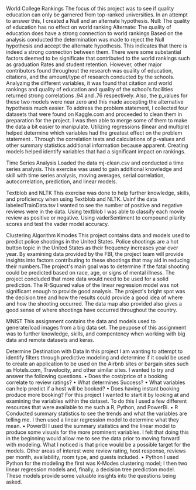 World College Rankings
The focus of this project was to see if quality education can only be garnered from top-ranked universities. In an attempt to answer this, I created a Null and an alternate hypothesis.
Null: The quality of education has no effect on world ranking Alternate: The quality of education does have a strong connection to world rankings
Based on the analysis conducted the determination was made to reject the Null hypothesis and accept the alternate hypothesis. This indicates that there is indeed a strong connection between them. There were some substantial factors deemed to be significate that contributed to the world rankings such as graduation Rates and student retention. However, other major contributors found throughout the research was quality of education, citations, and the amount/type of research conducted by the schools. Analyzing the different variables, it was found that citation and world rankings and quality of education and quality of the school’s facilities returned strong correlations .94 and .76 respectively. Also, the p_values for these two models were near zero and this made accepting the alternative hypothesis much easier.
To address the problem statement, I collected four datasets that were found on Kaggle.com and proceeded to clean them in preparation for the project. I was then able to merge some of them to make the data a bit easier to manipulate. Utilizing regressions (linear and multiple) helped determine which variables had the greatest effect on the problem statement . Through the correlation tests and calculations of p-values and other summary statistics additional information because apparent. Creating models helped identify variables that had a significant impact on rankings.

Time Series Analysis
Loaded the data mj-clean.csv and conducted a time series analysis. This exercise was used to gain additional knowledge and skill with time series analysis, moving averages, serial correlation, autocorrelation, prediction, and linear models.

Textblob and NLTK
This exercise was done to help further knowledge, skills, and proficiency when using Textblob and NLTK. Usinf the data labeledTrainData.tsv I wanted to see the number of positive and negative reviews were in the data. Using textblob I was able to classify each movie review as positive or negative. Using vaderSentiment to compound pilarity scores and test the vader model accuracy.

Clustering Algorithm Kmodes
This project contains data and models used to predict police shootings in the United States. Police shootings are a hot button topic in the United States as their frequency increases year over year. By examining data provided by the FBI, the project team will provide insights into factors contributing to these shootings that may aid in reducing their numbers.The project's main goal was to determine if the fatal shooting could be predicted based on race, age, or signs of mental illness. The project concluded that more data would need to be used for a solid prediction. The R-Squared value of the linear regression model was not significant enough to provide good analysis. The project's bright spot was the decision tree and how the results could provide a good idea of where and how the shooting occurred. The data map also provided also gives a good sense of where shootings have occurred throughout the country.

MNIST
This assignment contains the data and models used to generate/load images from a big data set. The peupose of this assignment was to further knowledge, skills, and compentency when working with big data and remote datasets and keras.

Determine Destination with Data
In this project I am wanting to attempt to identify filters through predictive modeling and determine if it could be used to create an application to be used on the Airbnb sites or bargain sites such as Hotels.com, Travelocity, and other similar sites.
I wanted to try and answer the following questions. • Does the cost/price of a booking correlate to review ratings? • What determines Success? • What variables can help predict if a host will be booked? • Does having instant booking produce more booking?
For this project I wanted to start it by looking at and examining the variables within the dataset. To do this I used a few different resources that were available to me such a R, Python, and PowerBi. • R Conducted summary statistics to see the trends and what the variables are telling me. I then used a linear regression model to determine what they mean. • PowerBI I used the summary statistics and the linear model to produce some visuals for the more prominent variables. I felt that doing this in the beginning would allow me to see the data prior to moving forward with modeling. What I noticed is that price would be a possible target for the models. Other areas of interest were review rating, host response, reviews per month, availability, room type, and guests included. • Python I used Python for the modeling the first was K-Modes clustering model; I then two linear regression models and, finally, a decision tree prediction model. These models provide some valuable insights into the questions being asked.
